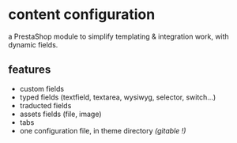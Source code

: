 # content configuration

a PrestaShop module to simplify templating & integration work, with dynamic fields.

## features

- custom fields
- typed fields (textfield, textarea, wysiwyg, selector, switch…)
- traducted fields
- assets fields (file, image)
- tabs
- one configuration file, in theme directory *(gitable !)*
